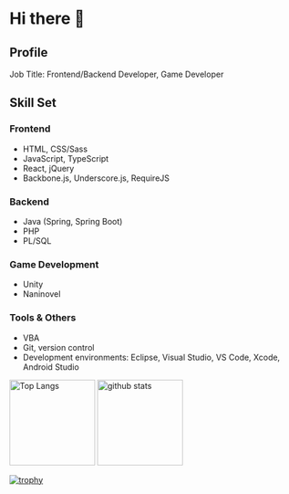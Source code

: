 # Hi there 👋

## Profile
Job Title: Frontend/Backend Developer, Game Developer

## Skill Set

### Frontend
- HTML, CSS/Sass
- JavaScript, TypeScript
- React, jQuery
- Backbone.js, Underscore.js, RequireJS

### Backend
- Java (Spring, Spring Boot)
- PHP
- PL/SQL

### Game Development
- Unity
- Naninovel

### Tools & Others
- VBA
- Git, version control
- Development environments: Eclipse, Visual Studio, VS Code, Xcode, Android Studio




<!--
**tike0129/tike0129** is a ✨ _special_ ✨ repository because its `README.md` (this file) appears on your GitHub profile.

Here are some ideas to get you started:

- 🔭 I’m currently working on ...
- 🌱 I’m currently learning ...
- 👯 I’m looking to collaborate on ...
- 🤔 I’m looking for help with ...
- 💬 Ask me about ...
- 📫 How to reach me: ...
- 😄 Pronouns: ...
- ⚡ Fun fact: ...
-->
<p align="left"> 
  <img alt="Top Langs" height="150px" src="https://github-readme-stats.vercel.app/api/top-langs/?username=tike0129&layout=compact&count_private=true&show_icons=true&theme=onedark" />
  <img alt="github stats" height="150px" src="https://github-readme-stats.vercel.app/api?username=tike0129&count_private=true&show_icons=true&show_icons=true&theme=onedark" />
</p>

[![trophy](https://github-profile-trophy.vercel.app/?username=tike0129&theme=onedark&column=7
)](https://github.com/ryo-ma/github-profile-trophy)


